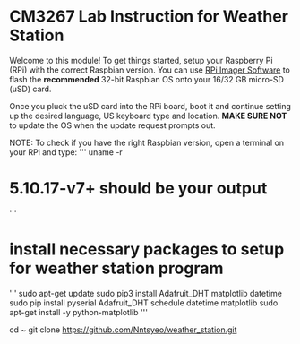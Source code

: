 # CM3267 Lab Instruction for Weather Station

Welcome to this module! To get things started, setup your Raspberry Pi (RPi) with the correct Raspbian version. You can use [RPi Imager Software](https://www.raspberrypi.org/software/ "enter this website to download the software") to flash the **recommended** 32-bit Raspbian OS onto your 16/32 GB micro-SD (uSD) card.

Once you pluck the uSD card into the RPi board, boot it and continue setting up the desired language, US keyboard type and location. **MAKE SURE NOT** to update the OS when the update request prompts out.

NOTE: To check if you have the right Raspbian version, open a terminal on your RPi and type:
'''
uname -r

# 5.10.17-v7+ should be your output

'''

# install necessary packages to setup for weather station program

'''
sudo apt-get update
sudo pip3 install Adafruit_DHT matplotlib datetime
sudo pip install pyserial Adafruit_DHT schedule datetime matplotlib
sudo apt-get install -y python-matplotlib
'''

cd ~
git clone https://github.com/Nntsyeo/weather_station.git
